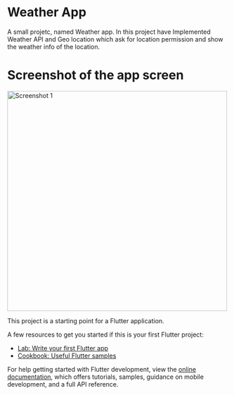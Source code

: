 # Weather App

A small projetc, named Weather app. In this project have Implemented Weather API and Geo location which ask for location permission and show the weather info of the location.

# Screenshot of the app screen

<img src="https://github.com/user-attachments/assets/f1ceedab-8223-44b4-8d3d-39c40258ed9c" alt="Screenshot 1" height="500" style="margin-right: 200px;">

  
This project is a starting point for a Flutter application.

A few resources to get you started if this is your first Flutter project:

- [Lab: Write your first Flutter app](https://docs.flutter.dev/get-started/codelab)
- [Cookbook: Useful Flutter samples](https://docs.flutter.dev/cookbook)

For help getting started with Flutter development, view the
[online documentation](https://docs.flutter.dev/), which offers tutorials,
samples, guidance on mobile development, and a full API reference.

